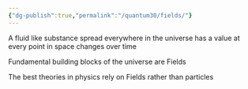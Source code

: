 ```yaml
---
{"dg-publish":true,"permalink":"/quantum30/fields/"}
---
```


A fluid like substance 
	spread everywhere in the universe
	has a value at every point in space 
	changes over time  

Fundamental building blocks of the universe are Fields

The best theories in physics rely on Fields rather than particles 